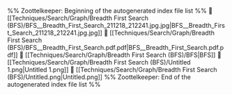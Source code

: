 %% Zoottelkeeper: Beginning of the autogenerated index file list  %%
📄 [[Techniques/Search/Graph/Breadth First Search (BFS)/BFS__Breadth_First_Search_211218_212241.jpg.jpg|BFS__Breadth_First_Search_211218_212241.jpg.jpg]]
📄 [[Techniques/Search/Graph/Breadth First Search (BFS)/BFS__Breadth_First_Search.pdf.pdf|BFS__Breadth_First_Search.pdf.pdf]]
📄 [[Techniques/Search/Graph/Breadth First Search (BFS)/BFS|BFS]]
📄 [[Techniques/Search/Graph/Breadth First Search (BFS)/Untitled 1.png|Untitled 1.png]]
📄 [[Techniques/Search/Graph/Breadth First Search (BFS)/Untitled.png|Untitled.png]]
%% Zoottelkeeper: End of the autogenerated index file list  %%
